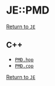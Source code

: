 # JE::PMD

[Return to `JE`](/docs/je.md)

## C++

- [`PMD.hpp`](/src/je/PMD.hpp)
- [`PMD.cpp`](/src/je/PMD.cpp)

[Return to `JE`](/docs/je.md)